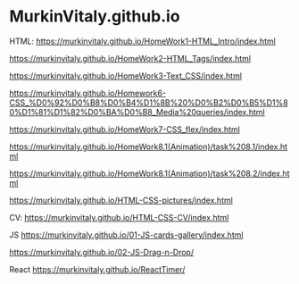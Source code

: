 # MurkinVitaly.github.io
HTML:
https://murkinvitaly.github.io/HomeWork1-HTML_Intro/index.html

https://murkinvitaly.github.io/HomeWork2-HTML_Tags/index.html

https://murkinvitaly.github.io/HomeWork3-Text_CSS/index.html

https://murkinvitaly.github.io/Homework6-CSS_%D0%92%D0%B8%D0%B4%D1%8B%20%D0%B2%D0%B5%D1%80%D1%81%D1%82%D0%BA%D0%B8_Media%20queries/index.html

https://murkinvitaly.github.io/HomeWork7-CSS_flex/index.html

https://murkinvitaly.github.io/HomeWork8.1(Animation)/task%208.1/index.html

https://murkinvitaly.github.io/HomeWork8.1(Animation)/task%208.2/index.html

https://murkinvitaly.github.io/HTML-CSS-pictures/index.html


CV: 
https://murkinvitaly.github.io/HTML-CSS-CV/index.html

JS
https://murkinvitaly.github.io/01-JS-cards-gallery/index.html

https://murkinvitaly.github.io/02-JS-Drag-n-Drop/

React
https://murkinvitaly.github.io/ReactTimer/


